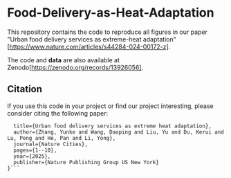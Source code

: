# Food-Delivery-as-Heat-Adaptation
This repository contains the code to reproduce all figures in our paper "Urban food delivery services as extreme-heat adaptation"[https://www.nature.com/articles/s44284-024-00172-z].

The code and **data** are also available at Zenodo[https://zenodo.org/records/13926056].

## Citation
If you use this code in your project or find our project interesting, please consider citing the following paper:
```@article{zhang2025urban,
  title={Urban food delivery services as extreme heat adaptation},
  author={Zhang, Yunke and Wang, Daoping and Liu, Yu and Du, Kerui and Lu, Peng and He, Pan and Li, Yong},
  journal={Nature Cities},
  pages={1--10},
  year={2025},
  publisher={Nature Publishing Group US New York}
}```
